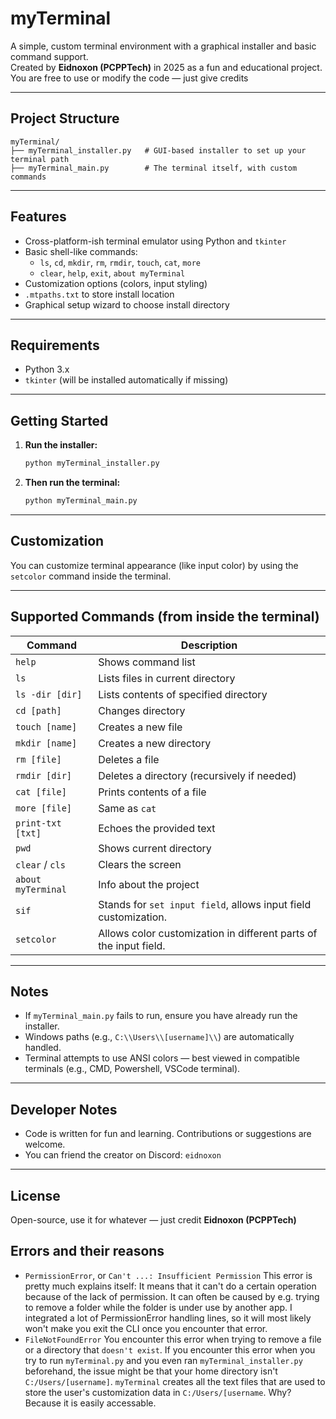 # myTerminal

A simple, custom terminal environment with a graphical installer and basic command support.  
Created by **Eidnoxon (PCPPTech)** in 2025 as a fun and educational project.  
You are free to use or modify the code — just give credits

---

## Project Structure

```
myTerminal/
├── myTerminal_installer.py   # GUI-based installer to set up your terminal path
├── myTerminal_main.py        # The terminal itself, with custom commands
```

---

## Features

- Cross-platform-ish terminal emulator using Python and `tkinter`
- Basic shell-like commands:
  - `ls`, `cd`, `mkdir`, `rm`, `rmdir`, `touch`, `cat`, `more`
  - `clear`, `help`, `exit`, `about myTerminal`
- Customization options (colors, input styling)
- `.mtpaths.txt` to store install location
- Graphical setup wizard to choose install directory

---

## Requirements

- Python 3.x
- `tkinter` (will be installed automatically if missing)

---

## Getting Started

1. **Run the installer:**

   ```bash
   python myTerminal_installer.py
   ```

2. **Then run the terminal:**

   ```bash
   python myTerminal_main.py
   ```

---

## Customization

You can customize terminal appearance (like input color) by using the `setcolor` command inside the terminal.

---

## Supported Commands (from inside the terminal)


| Command            | Description                                                      |
| ------------------ | -----------------------------------------------------------------|
| `help`             | Shows command list                                               |
| `ls`               | Lists files in current directory                                 |
| `ls -dir [dir]`    | Lists contents of specified directory                            |
| `cd [path]`        | Changes directory                                                |
| `touch [name]`     | Creates a new file                                               |
| `mkdir [name]`     | Creates a new directory                                          |
| `rm [file]`        | Deletes a file                                                   |
| `rmdir [dir]`      | Deletes a directory (recursively if needed)                      |
| `cat [file]`       | Prints contents of a file                                        |
| `more [file]`      | Same as `cat`                                                    |
| `print-txt [txt]`  | Echoes the provided text                                         |
| `pwd`              | Shows current directory                                          |
| `clear` / `cls`    | Clears the screen                                                |
| `about myTerminal` | Info about the project                                           |
| `sif`              | Stands for `set input field`, allows input field customization.  |
| `setcolor`         | Allows color customization in different parts of the input field.|
---

## Notes

- If `myTerminal_main.py` fails to run, ensure you have already run the installer.
- Windows paths (e.g., `C:\\Users\\[username]\\`) are automatically handled.
- Terminal attempts to use ANSI colors — best viewed in compatible terminals (e.g., CMD, Powershell, VSCode terminal).

---

## Developer Notes

- Code is written for fun and learning. Contributions or suggestions are welcome.
- You can friend the creator on Discord: `eidnoxon`

---

## License

Open-source, use it for whatever — just credit **Eidnoxon (PCPPTech)**

## Errors and their reasons
- `PermissionError`, or `Can't ...: Insufficient Permission`
This error is pretty much explains itself: It means that it can't do a certain operation because of the lack of permission. It can often be caused by e.g. trying to remove a folder while the folder is under use by another app.
I integrated a lot of PermissionError handling lines, so it will most likely won't make you exit the CLI once you encounter that error.
- `FileNotFoundError`
You encounter this error when trying to remove a file or a directory that `doesn't exist`. If you encounter this error when you try to run `myTerminal.py` and you even ran `myTerminal_installer.py` beforehand, the issue might be
that your home directory isn't `C:/Users/[username]`. `myTerminal` creates all the text files that are used to store the user's customization data in `C:/Users/[username`. Why? Because it is easily accessable.
